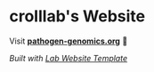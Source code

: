 
# crolllab's Website

Visit **[pathogen-genomics.org](https://pathogen-genomics.org)** 🚀

_Built with [Lab Website Template](https://greene-lab.gitbook.io/lab-website-template-docs)_

